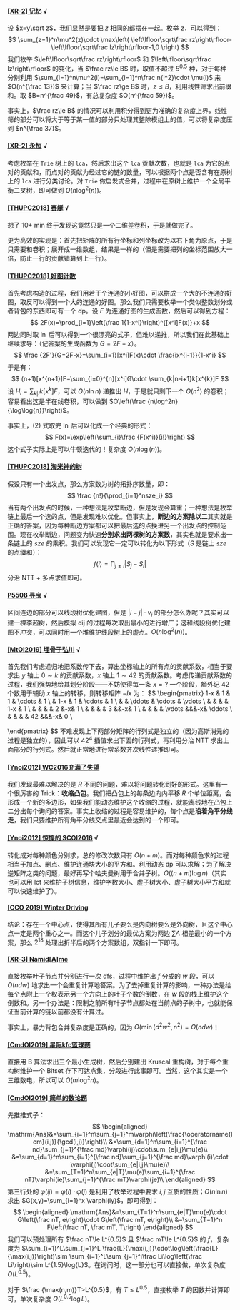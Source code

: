 #### [[XR-2] 记忆](https://www.luogu.com.cn/problem/P5438) √

设 $x=y\sqrt z$，我们显然是要把 $z$ 相同的都摆在一起。枚举 $z$，可以得到：
$$
\sum_{z=1}^n\mu^2(z)\cdot \max\left( \left\lfloor\sqrt\frac rz\right\rfloor-\left\lfloor\sqrt\frac lz\right\rfloor-1,0 \right)
$$
我们枚举 $\left\lfloor\sqrt\frac rz\right\rfloor$ 和 $\left\lfloor\sqrt\frac lz\right\rfloor$ 的变化，当 $\frac rz\le B$ 时，取值不超过 $B^{0.5}$ 种，对于每种分别利用 $\sum_{i=1}^n\mu^2(i)=\sum_{i=1}^n\frac n{i^2}\cdot \mu(i)$ 来 $O(n^{\frac 13})$ 来计算；当 $\frac rz\ge B$ 时，$z\le B$，利用线性筛求出前缀和。取 $B=n^{\frac 49}$，有总复杂度 $O(n^{\frac 59})$。

事实上，$\frac rz\le B$ 的情况可以利用积分得到更为准确的复杂度上界，线性筛的部分可以将大于等于某一值的部分只处理其整除模组上的值，可以将复杂度压到 $n^{\frac 37}$。

#### [[XR-2] 永恒](https://www.luogu.com.cn/problem/P5439) √

考虑枚举在 `Trie` 树上的 `lca`，然后求出这个 `lca` 贡献次数，也就是 `lca` 为它的点对的贡献和，而点对的贡献为经过它的链的数量，可以根据两个点是否含有在原树上的 `lca` 进行分类讨论。对 `Trie` 做启发式合并，过程中在原树上维护一个全局平衡二叉树，即可做到 $O(n\log^2(n))$。

#### [[THUPC2018] 赛艇](https://www.luogu.com.cn/problem/P5447) √

想了 10+ min 终于发现这竟然只是一个二维差卷积，于是就做完了。

更为高效的实现是：首先把矩阵的所有行坐标和列坐标改为以右下角为原点，于是只需要和卷积；展开成一维数组，结果是一样的（但是需要把列的坐标范围放大一倍，防止一行的贡献错算到上一行）。

#### [[THUPC2018] 好图计数](https://www.luogu.com.cn/problem/P5448)

首先考虑构造的过程，我们用若干个连通的小好图，可以拼成一个大的不连通的好图，取反可以得到一个大的连通的好图。那么我们只需要枚举一个类似整数划分或者背包的东西即可有一个 dp。设 $F$ 为连通好图的生成函数，然后可以得到方程：
$$
2F(x)=\prod_{i=1}\left(\frac 1{1-x^i}\right)^{[x^i]F(x)}+x
$$
两边同时取 $\ln$ 后可以得到一个很漂亮的式子，但难以递推，所以我们在此基础上继续求导：（记答案的生成函数为 $G=2F-x$）。
$$
\frac {2F'}{G=2F-x}=\sum_{i=1}[x^i]F(x)\cdot \frac{ix^{i-1}}{1-x^i}
$$
于是有：
$$
(n+1)[x^{n+1}]F=\sum_{i=0}^{n}[x^i]G\cdot \sum_{k|n-i+1}k[x^{k}]F
$$
设 $H_i=\sum_{k|i}k[x^{k}]F$，可以 $O(n\ln n)$ 递推出 $H$，于是就只剩下一个 $O(n^2)$ 的卷积；容易看出这是半在线卷积，可以做到 $O\left(\frac {n\log^2n}{\log\log{n}}\right)$。

事实上，$(2)$ 式取完 $\ln$ 后可以化成一个经典的形式：
$$
F(x)=\exp\left(\sum_{i}\frac {F(x^i)}{i!}\right)
$$
这个式子实际上是可以牛顿迭代的！复杂度 $O(n\log(n))$。

#### [[THUPC2018] 淘米神的树](https://www.luogu.com.cn/problem/P5450)

假设只有一个出发点，那么方案数为树的拓扑序数量，即：
$$
\frac {n!}{\prod_{i=1}^nsze_i}
$$
当有两个出发点的时候，一种想法是枚举断边，但是发现会算重；一种想法是枚举链上最后一个选的点，但是发现难以优化。但事实上，**断边的方案除以二**其实就是正确的答案，因为每种断边方案都可以把最后选的点换进另一个出发点的控制范围。现在枚举断边，问题变为快速**分别求出两棵树的方案数**，其实也就是要求出一条链上的 $sze$ 的乘积。我们可以发现它一定可以转化为以下形式（$S$ 是链上 $sze$ 的点缀和）：
$$
f(i)=\prod_{j\not=i}|S_j-S_i|
$$
分治 NTT + 多点求值即可。

#### [P5508 寻宝](https://www.luogu.com.cn/problem/P5508) √

区间连边的部分可以线段树优化建图，但是 $|i-j|\cdot v_i$ 的部分怎么办呢？其实可以建一棵李超树，然后模拟 dij 的过程每次取出最小的进行增广；这和线段树优化建图不冲突，可以同时用一个堆维护线段树上的虚点。$O(n\log^2(n))$。

#### [[MtOI2019] 埋骨于弘川](https://www.luogu.com.cn/problem/P5519) √

首先我们考虑递归地把系数传下去，算出坐标轴上的所有点的贡献系数，相当于要求出 $y$ 轴上 $0\sim k$ 的贡献系数，$x$ 轴上 $1\sim 42$ 的贡献系数。考虑传递贡献系数的过程，我们强势地给其划分阶段——不妨使得每一条 $x=?$ 一个阶段，额外记 $42$ 个数用于辅助 $x$ 轴上的转移，则转移矩阵 $-Ix$ 为：
$$
\begin{pmatrix}
1-x & 1 & 1 & \cdots & 1 \\
  & 1-x & 1 & \cdots & 1 \\
  &   & \ddots & \cdots & \vdots \\
  &   &   &   & 1-x & 1 \\
  &   &   &   & 2 &-x& 1  \\
  &   &   &   & 3 &&-x& 1  \\
  &   &   &   & \vdots &&&-x& \ddots  \\
  &   &   &   & 42 &&&-x& 0  \\
  
\end{pmatrix}
$$
不难发现上下两部分矩阵的行列式是独立的（因为高斯消元的过程是独立的），因此可以 $42^4$ 插值求出下面的行列式，再利用分治 NTT 求出上面部分的行列式。然后就正常地进行常系数齐次线性递推即可。

#### [[Ynoi2012] WC2016充满了失望](https://www.luogu.com.cn/problem/P5525)

我们发现最难以解决的是 $R$ 不同的问题，难以将问题转化到好的形式。这里有一个很厉害的 Trick：**收缩凸包**。我们把凸包上的每条边向内平移 $R$ 个单位距离，会形成一个新的多边形，如果我们能动态维护这个收缩的过程，就能离线地在凸包上二分出每个询问的答案。事实上收缩的过程是容易维护的，每个点是**沿着角平分线走**，我们只要维护所有角平分线交点里最近会达到的一个即可。

#### [[Ynoi2012] 惊惶的 SCOI2016](https://www.luogu.com.cn/problem/P5526) √

转化成对每种颜色分别求，总的修改次数只有 $O(n+m)$。而对每种颜色求的过程相当于加点、删点、维护连通块大小的平方和。利用动态 dp 可以求解；为了解决逆矩阵之类的问题，最好再写个哈夫曼树用于合并子树。$O((n+m)\log{n})$（其实也可以用 lct 来维护子树信息，维护字数大小、虚子树大小、虚子树大小平方和就可以快速维护了）。

#### [[CCO 2019] Winter Driving](https://www.luogu.com.cn/problem/P5533)

结论：存在一个中心点，使得其所有儿子要么是内向树要么是外向树，且这个中心点一定是两个重心之一。而这个儿子划分的最优方案为两边 $\sum A$ 相差最小的一个方案，那么 $2^{18}$ 处理出折半后的两个方案数组，双指针一下即可。

#### [[XR-3] Namid[A]me](https://www.luogu.com.cn/problem/P5538)

直接枚举叶子节点并分别进行一次 dfs，过程中维护出 $f$ 分成的 $w$ 段，可以 $O(ndw)$ 地求出一个会重复计算地答案。为了去掉重复计算的影响，一种办法是给每个点附上一个权表示另一个方向上的叶子个数的倒数，在 $w$ 段的栈上维护这个倒数和。另一个办法是：限制之前所有叶子节点都处在当前点的子树中，也就能保证当前计算的链以前都没有计算过。

事实上，暴力背包合并复杂度是正确的，因为 $O(\min(d^2w^2,n^2)=O(ndw)$！

#### [[CmdOI2019] 星际kfc篮球赛](https://www.luogu.com.cn/problem/P5573)

直接用 B 算法求出三个最小生成树，然后分别建出 Kruscal 重构树，对于每个重构树维护一个 Bitset 存下可达点集，分段进行此事即可。当然，这个其实是一个三维数电，所以可以 $O(m\log^2{n})$。

#### [[CmdOI2019] 简单的数论题](https://www.luogu.com.cn/problem/P5572)

先推推式子：
$$
\begin{aligned}
\mathrm{Ans}&=\sum_{i=1}^n\sum_{j=1}^m\varphi\left(\frac{\operatorname{lcm}(i,j)}{\gcd(i,j)}\right)\\
&=\sum_{d=1}^n\sum_{i=1}^{\frac nd}\sum_{j=1}^{\frac md}\varphi(ij)\cdot\sum_{e|i,j}\mu(e)\\
&=\sum_{d=1}^n\sum_{i=1}^{\frac nd}\sum_{j=1}^{\frac md}\varphi(i)\cdot \varphi(j)\cdot\sum_{e|i,j}\mu(e)\\
&=\sum_{T=1}^n\sum_{e|T}\mu(e)\sum_{i=1}^{\frac nT}\varphi(ie)\sum_{j=1}^{\frac mT}\varphi(je)\\
\end{aligned}
$$
第三行处的 $\varphi(ij)=\varphi(i)\cdot \varphi(j)$ 是利用了枚举过程中要求 $i,j$ 互质的性质；$O(n\ln{n})$ 求出 $G(x,y)=\sum_{i=1}^x \varphi(iy)$，即可得到：
$$
\begin{aligned}
\mathrm{Ans}&=\sum_{T=1}^n\sum_{e|T}\mu(e)\cdot G\left(\frac nT, e\right)\cdot G\left(\frac mT, e\right)\\
&=\sum_{T=1}^n F\left(\frac nT, \frac mT, T\right)
\end{aligned}
$$
我们可以预处理所有 $\frac nT\le L^{0.5}$ 且 $\frac mT\le L^{0.5}$ 的 $f$，复杂度为 $\sum_{i=1}^L\sum_{j=1}^L \frac{L}{\max(i,j)}\cdot\log\left(\frac{L}{\max(i,j)}\right)\sim \sum_{i=1}^L\sum_{j=1}^i\frac Li\log\left(\frac Li\right)\sim L^{1.5}\log{L}$。在询问时，这一部分也可以直接做，单次复杂度 $O(L^{0.5})$。

对于 $\frac {\max(n,m)}T>L^{0.5}$，有 $T\le L^{0.5}$，直接枚举 $T$ 的因数并计算即可，单次复杂度 $O(L^{0.5}\log{L})$。 
